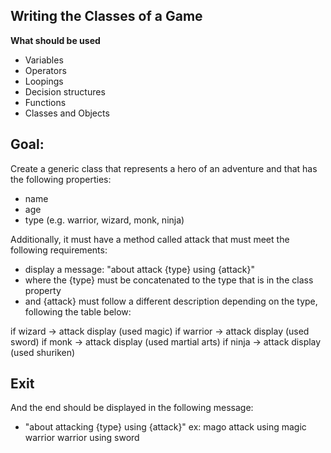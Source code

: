 ## Writing the Classes of a Game

**What should be used**

* Variables
* Operators
* Loopings
* Decision structures
* Functions
* Classes and Objects

## Goal:

Create a generic class that represents a hero of an adventure and that has the following properties:

* name
* age
* type (e.g. warrior, wizard, monk, ninja)

Additionally, it must have a method called attack that must meet the following requirements:

* display a message: "about attack {type} using {attack}"
* where the {type} must be concatenated to the type that is in the class property
* and {attack} must follow a different description depending on the type, following the table below:

if wizard -> attack display (used magic)
if warrior -> attack display (used sword)
if monk -> attack display (used martial arts)
if ninja -> attack display (used shuriken)

## Exit

And the end should be displayed in the following message:

* "about attacking {type} using {attack}"
 ex: mago attack using magic
  warrior warrior using sword